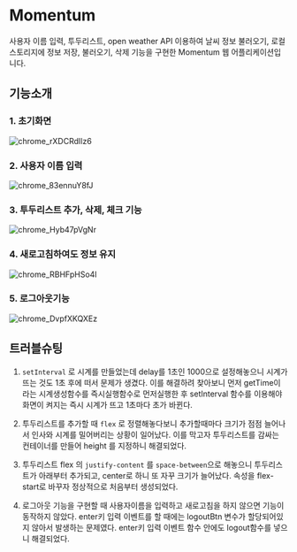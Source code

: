 # Momentum
사용자 이름 입력, 투두리스트, open weather API 이용하여 날씨 정보 불러오기, 로컬스토리지에 정보 저장, 불러오기, 삭제 기능을 구현한 Momentum 웹 어플리케이션입니다.

## 기능소개
### 1. 초기화면
![chrome_rXDCRdIlz6](https://github.com/jhyun-k/Momentum/assets/105181266/7a719ef0-54cb-4c4a-ac4d-b74fe2141033)

### 2. 사용자 이름 입력
![chrome_83ennuY8fJ](https://github.com/jhyun-k/Momentum/assets/105181266/a3045234-a4b8-4406-8744-a277572ff4ef)

### 3. 투두리스트 추가, 삭제, 체크 기능
![chrome_Hyb47pVgNr](https://github.com/jhyun-k/Momentum/assets/105181266/ec57de4b-456c-44f7-8f43-dbcbc66ce531)

### 4. 새로고침하여도 정보 유지
![chrome_RBHFpHSo4l](https://github.com/jhyun-k/Momentum/assets/105181266/a46f2a51-4ebf-4607-a2c4-2f9460ef9fbc)

### 5. 로그아웃기능
![chrome_DvpfXKQXEz](https://github.com/jhyun-k/Momentum/assets/105181266/d403bd12-98ee-4f4e-9bad-4cdcde2f6771)

## 트러블슈팅
1. `setInterval` 로 시계를 만들었는데 delay를 1초인 1000으로 설정해놓으니 시계가 뜨는 것도 1초 후에 떠서 문제가 생겼다. 이를 해결하려 찾아보니 먼저 getTime이라는 시계생성함수를 즉시실행함수로 먼저실행한 후 setInterval 함수를 이용해야 화면이 켜지는 즉시 시계가 뜨고 1초마다 초가 바뀐다.

2. 투두리스트를 추가할 때 `flex` 로 정렬해놓다보니 추가할때마다 크기가 점점 늘어나서 인사와 시계를 밀어버리는 상황이 일어났다. 이를 막고자 투두리스트를 감싸는 컨테이너를 만들어 height 를 지정하니 해결되었다.

3. 투두리스트 flex 의 `justify-content` 를 `space-between`으로 해놓으니 투두리스트가 아래부터 추가되고, center로 하니 또 자꾸 크기가 늘어났다. 속성을 flex-start로 바꾸자 정상적으로 처음부터 생성되었다.

4. 로그아웃 기능을 구현할 때 사용자이름을 입력하고 새로고침을 하지 않으면 기능이 동작하지 않았다. enter키 입력 이벤트를 할 때에는 logoutBtn 변수가 할당되어있지 않아서 발생하는 문제였다. enter키 입력 이벤트 함수 안에도 logout함수를 넣으니 해결되었다.
